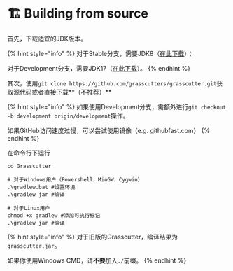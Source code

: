# 🏗 Building from source

首先，下载适宜的JDK版本。

{% hint style="info" %}
对于Stable分支，需要JDK8（[在此下载](https://mirrors.huaweicloud.com/java/jdk/8u202-b08/)）；

对于Development分支，需要JDK17（[在此下载](https://mirrors.tuna.tsinghua.edu.cn/Adoptium/17/jdk/)）。
{% endhint %}

其次，使用`git clone https://github.com/grasscutters/grasscutter.git`获取源代码或者直接下载**（不推荐）**

{% hint style="info" %}
如果使用Development分支，需额外进行`git checkout -b development origin/development`操作。

如果GitHub访问速度过慢，可以尝试使用镜像（e.g. githubfast.com）
{% endhint %}

在命令行下运行

```shell
cd Grasscutter

# 对于Windows用户（Powershell，MinGW，Cygwin）
.\gradlew.bat #设置环境
.\gradlew jar #编译

# 对于Linux用户
chmod +x gradlew #添加可执行标记
.\gradlew jar #编译
```

{% hint style="info" %}
对于旧版的Grasscutter，编译结果为`grasscutter.jar`。

如果你使用Windows CMD，请**不要**加入`./`前缀。
{% endhint %}
